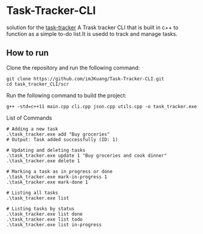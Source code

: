 # Task-Tracker-CLI


solution for the [task-tracker](https://roadmap.sh/projects/task-tracker)
A Trask tracker CLI that is built in c++ to function as a simple to-do list.It is usedd to track and manage tasks. 

## How to run

Clone the repository and run the following command:

```
git clone https://github.com/imJKuang/Task-Tracker-CLI.git
cd task_tracker_CLI/scr
```

Run the following command to build the project:

```
g++ -std=c++11 main.cpp cli.cpp json.cpp utils.cpp -o task_tracker.exe

```


List of Commands
```
# Adding a new task
.\task_tracker.exe add "Buy groceries"
# Output: Task added successfully (ID: 1)

# Updating and deleting tasks
.\task_tracker.exe update 1 "Buy groceries and cook dinner"
.\task_tracker.exe delete 1

# Marking a task as in progress or done
.\task_tracker.exe mark-in-progress 1
.\task_tracker.exe mark-done 1

# Listing all tasks
.\task_tracker.exe list

# Listing tasks by status
.\task_tracker.exe list done
.\task_tracker.exe list todo
.\task_tracker.exe list in-progress
```
